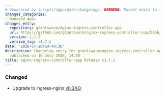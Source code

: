 ```yaml
---
# Generated by scripts/aggregate-changelogs. WARNING: Manual edits to this files will be overwritten.
changes_categories:
- Managed Apps
changes_entry:
  repository: giantswarm/nginx-ingress-controller-app
  url: https://github.com/giantswarm/nginx-ingress-controller-app/blob/master/CHANGELOG.md#172-2020-07-10
  version: 1.7.2
  version_tag: v1.7.2
date: '2020-07-10T14:48:36'
description: Changelog entry for giantswarm/nginx-ingress-controller-app version 1.7.2,
  published on 10 July 2020, 14:48
title: nginx-ingress-controller-app Release v1.7.2
---
```


### Changed
- Upgrade to ingress-nginx [v0.34.0](https://github.com/kubernetes/ingress-nginx/blob/master/Changelog.md#0340).
